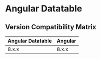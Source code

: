 # Angular Datatable

## Version Compatibility Matrix

| Angular Datatable | Angular |
|-------------------|---------|
| 8.x.x             | 8.x.x   |

